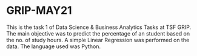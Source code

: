 # GRIP-MAY21

This is the task 1 of Data Science & Business Analytics Tasks at TSF GRIP. The main objective was to predict the percentage of an student based on the no. of study hours. A simple Linear Regression was performed on the data. The language used was Python. 
